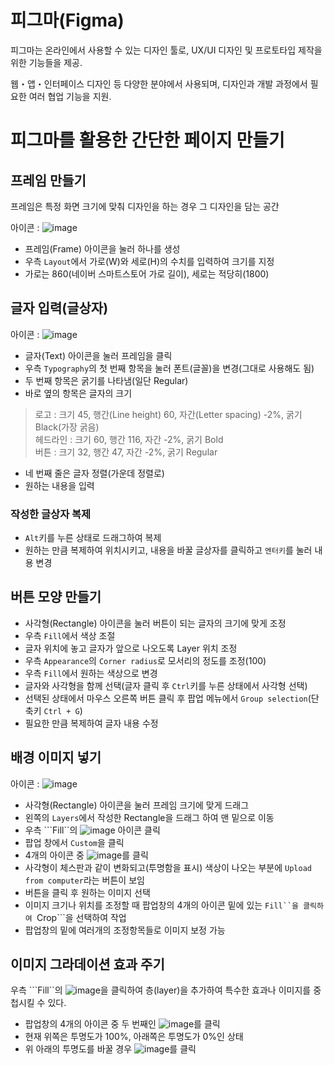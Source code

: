 # 피그마(Figma)
피그마는 온라인에서 사용할 수 있는 디자인 툴로, UX/UI 디자인 및 프로토타입 제작을 위한 기능들을 제공.

웹・앱・인터페이스 디자인 등 다양한 분야에서 사용되며, 디자인과 개발 과정에서 필요한 여러 협업 기능을 지원.

# 피그마를 활용한 간단한 페이지 만들기
## 프레임 만들기
프레임은 특정 화면 크기에 맞춰 디자인을 하는 경우 그 디자인을 담는 공간

아이콘 : ![image](https://github.com/user-attachments/assets/470bf939-1e4f-45b3-85fc-70455973e8f8)

- 프레임(Frame) 아이콘을 눌러 하나를 생성
- 우측 ```Layout```에서 가로(W)와 세로(H)의 수치를 입력하여 크기를 지정
- 가로는 860(네이버 스마트스토어 가로 길이), 세로는 적당히(1800)

## 글자 입력(글상자)
아이콘 : ![image](https://github.com/user-attachments/assets/1962d857-c307-481d-9c13-3fd83f80b0f3)

- 글자(Text) 아이콘을 눌러 프레임을 클릭
- 우측 ```Typography```의 첫 번째 항목을 눌러 폰트(글꼴)을 변경(그대로 사용해도 됨) 
- 두 번째 항목은 굵기를 나타냄(일단 Regular)
- 바로 옆의 항목은 글자의 크기
> 로고 : 크기 45, 행간(Line height) 60, 자간(Letter spacing) -2%, 굵기 Black(가장 굵음)<br>
> 헤드라인 : 크기 60, 행간 116, 자간 -2%, 굵기 Bold<br>
> 버튼 : 크기 32, 행간 47, 자간 -2%, 굵기 Regular
- 네 번째 줄은 글자 정렬(가운데 정렬로)
- 원하는 내용을 입력 

### 작성한 글상자 복제
- ```Alt```키를 누른 상태로 드래그하여 복제
- 원하는 만큼 복제하여 위치시키고, 내용을 바꿀 글상자를 클릭하고 ```엔터키```를 눌러 내용 변경

## 버튼 모양 만들기
- 사각형(Rectangle) 아이콘을 눌러 버튼이 되는 글자의 크기에 맞게 조정
- 우측 ```Fill```에서 색상 조절
- 글자 위치에 놓고 글자가 앞으로 나오도록 Layer 위치 조정
- 우측 ```Appearance```의 ```Corner radius```로 모서리의 정도를 조정(100)
- 우측 ```Fill```에서 원하는 색상으로 변경
- 글자와 사각형을 함께 선택(글자 클릭 후 ```Ctrl```키를 누른 상태에서 사각형 선택)
- 선택된 상태에서 마우스 오른쪽 버튼 클릭 후 팝업 메뉴에서 ```Group selection```(단축키 ```Ctrl + G```)
- 필요한 만큼 복제하여 글자 내용 수정

## 배경 이미지 넣기
아이콘 : ![image](https://github.com/user-attachments/assets/eb83819c-6797-4ab0-a041-b891129b4a23)

- 사각형(Rectangle) 아이콘을 눌러 프레임 크기에 맞게 드래그
- 왼쪽의 ```Layers```에서 작성한 Rectangle을 드래그 하여 맨 밑으로 이동
- 우측 ```Fill``의 ![image](https://github.com/user-attachments/assets/644524c0-e1a2-47e2-9a60-1f20b54e9006) 아이콘 클릭
- 팝업 창에서 ```Custom```을 클릭
- 4개의 아이콘 중 ![image](https://github.com/user-attachments/assets/4aa8c339-1d35-4262-9dc6-bb510b0f8791)를 클릭
- 사각형이 체스판과 같이 변화되고(투명함을 표시) 색상이 나오는 부분에 ```Upload from computer```라는 버튼이 보임
- 버튼을 클릭 후 원하는 이미지 선택
- 이미지 크기나 위치를 조정할 때 팝업창의 4개의 아이콘 밑에 있는 ```Fill``을 클릭하여 ```Crop```을 선택하여 작업
- 팝업창의 밑에 여러개의 조정항목들로 이미지 보정 가능

## 이미지 그라데이션 효과 주기
우측 ```Fill``의 ![image](https://github.com/user-attachments/assets/b69d30ee-0e10-44a9-abb4-85a33b598f40)을 클릭하여 층(layer)을 추가하여 특수한 효과나 이미지를 중첩시킬 수 있다.

- 팝업창의 4개의 아이콘 중 두 번째인 ![image](https://github.com/user-attachments/assets/fac401e9-4f54-4f89-a994-d1fc234ac67d)를 클릭
- 현재 위쪽은 투명도가 100%, 아래쪽은 투명도가 0%인 상태
- 위 아래의 투명도를 바꿀 경우 ![image](https://github.com/user-attachments/assets/045222c8-e3cd-467d-8198-caea4495dc34)를 클릭







